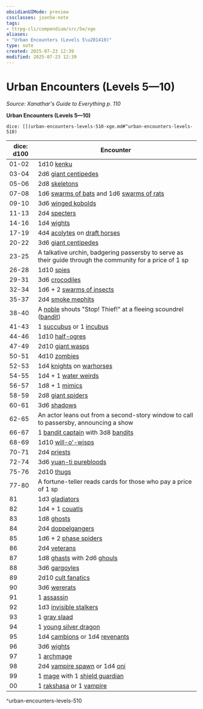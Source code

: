 ```yaml
---
obsidianUIMode: preview
cssclasses: json5e-note
tags:
- ttrpg-cli/compendium/src/5e/xge
aliases:
- "Urban Encounters (Levels 5\u201410)"
type: note
created: 2025-07-23 12:39
modified: 2025-07-23 12:39
---
```

# Urban Encounters (Levels 5—10)
*Source: Xanathar's Guide to Everything p. 110* 

**Urban Encounters (Levels 5—10)**

`dice: [](urban-encounters-levels-510-xge.md#^urban-encounters-levels-510)`

| dice: d100 | Encounter |
|------------|-----------|
| 01-02 | 1d10 [kenku](/03_Mechanics/CLI/bestiary/monstrosity/kenku-xmm.md) |
| 03-04 | 2d6 [giant centipedes](/03_Mechanics/CLI/bestiary/beast/giant-centipede-xmm.md) |
| 05-06 | 2d8 [skeletons](/03_Mechanics/CLI/bestiary/undead/skeleton-xmm.md) |
| 07-08 | 1d6 [swarms of bats](/03_Mechanics/CLI/bestiary/beast/swarm-of-bats-xmm.md) and 1d6 [swarms of rats](/03_Mechanics/CLI/bestiary/beast/swarm-of-rats-xmm.md) |
| 09-10 | 3d6 [winged kobolds](/03_Mechanics/CLI/bestiary/dragon/winged-kobold-xmm.md) |
| 11-13 | 2d4 [specters](/03_Mechanics/CLI/bestiary/undead/specter-xmm.md) |
| 14-16 | 1d4 [wights](/03_Mechanics/CLI/bestiary/undead/wight-xmm.md) |
| 17-19 | 4d4 [acolytes](/03_Mechanics/CLI/bestiary/humanoid/priest-acolyte-xmm.md) on [draft horses](/03_Mechanics/CLI/bestiary/beast/draft-horse-xmm.md) |
| 20-22 | 3d6 [giant centipedes](/03_Mechanics/CLI/bestiary/beast/giant-centipede-xmm.md) |
| 23-25 | A talkative urchin, badgering passersby to serve as their guide through the community for a price of 1 sp |
| 26-28 | 1d10 [spies](/03_Mechanics/CLI/bestiary/humanoid/spy-xmm.md) |
| 29-31 | 3d6 [crocodiles](/03_Mechanics/CLI/bestiary/beast/crocodile-xmm.md) |
| 32-34 | 1d6 + 2 [swarms of insects](/03_Mechanics/CLI/bestiary/beast/swarm-of-insects-xmm.md) |
| 35-37 | 2d4 [smoke mephits](/03_Mechanics/CLI/bestiary/elemental/smoke-mephit-xmm.md) |
| 38-40 | A [noble](/03_Mechanics/CLI/bestiary/humanoid/noble-xmm.md) shouts "Stop! Thief!" at a fleeing scoundrel ([bandit](/03_Mechanics/CLI/bestiary/humanoid/bandit-xmm.md)) |
| 41-43 | 1 [succubus](/03_Mechanics/CLI/bestiary/fiend/succubus-xmm.md) or 1 [incubus](/03_Mechanics/CLI/bestiary/fiend/incubus-xmm.md) |
| 44-46 | 1d10 [half-ogres](/03_Mechanics/CLI/bestiary/giant/ogrillon-ogre-xmm.md) |
| 47-49 | 2d10 [giant wasps](/03_Mechanics/CLI/bestiary/beast/giant-wasp-xmm.md) |
| 50-51 | 4d10 [zombies](/03_Mechanics/CLI/bestiary/undead/zombie-xmm.md) |
| 52-53 | 1d4 [knights](/03_Mechanics/CLI/bestiary/humanoid/knight-xmm.md) on [warhorses](/03_Mechanics/CLI/bestiary/beast/warhorse-xmm.md) |
| 54-55 | 1d4 + 1 [water weirds](/03_Mechanics/CLI/bestiary/elemental/water-weird-xmm.md) |
| 56-57 | 1d8 + 1 [mimics](/03_Mechanics/CLI/bestiary/monstrosity/mimic-xmm.md) |
| 58-59 | 2d8 [giant spiders](/03_Mechanics/CLI/bestiary/beast/giant-spider-xmm.md) |
| 60-61 | 3d6 [shadows](/03_Mechanics/CLI/bestiary/undead/shadow-xmm.md) |
| 62-65 | An actor leans out from a second-story window to call to passersby, announcing a show |
| 66-67 | 1 [bandit captain](/03_Mechanics/CLI/bestiary/humanoid/bandit-captain-xmm.md) with 3d8 [bandits](/03_Mechanics/CLI/bestiary/humanoid/bandit-xmm.md) |
| 68-69 | 1d10 [will-o'-wisps](/03_Mechanics/CLI/bestiary/undead/will-o-wisp-xmm.md) |
| 70-71 | 2d4 [priests](/03_Mechanics/CLI/bestiary/humanoid/priest-xmm.md) |
| 72-74 | 3d6 [yuan-ti purebloods](/03_Mechanics/CLI/bestiary/monstrosity/yuan-ti-infiltrator-xmm.md) |
| 75-76 | 2d10 [thugs](/03_Mechanics/CLI/bestiary/humanoid/tough-xmm.md) |
| 77-80 | A fortune-teller reads cards for those who pay a price of 1 sp |
| 81 | 1d3 [gladiators](/03_Mechanics/CLI/bestiary/humanoid/gladiator-xmm.md) |
| 82 | 1d4 + 1 [couatls](/03_Mechanics/CLI/bestiary/celestial/couatl-xmm.md) |
| 83 | 1d8 [ghosts](/03_Mechanics/CLI/bestiary/undead/ghost-xmm.md) |
| 84 | 2d4 [doppelgangers](/03_Mechanics/CLI/bestiary/monstrosity/doppelganger-xmm.md) |
| 85 | 1d6 + 2 [phase spiders](/03_Mechanics/CLI/bestiary/monstrosity/phase-spider-xmm.md) |
| 86 | 2d4 [veterans](/03_Mechanics/CLI/bestiary/humanoid/warrior-veteran-xmm.md) |
| 87 | 1d8 [ghasts](/03_Mechanics/CLI/bestiary/undead/ghast-xmm.md) with 2d6 [ghouls](/03_Mechanics/CLI/bestiary/undead/ghoul-xmm.md) |
| 88 | 3d6 [gargoyles](/03_Mechanics/CLI/bestiary/elemental/gargoyle-xmm.md) |
| 89 | 2d10 [cult fanatics](/03_Mechanics/CLI/bestiary/humanoid/cultist-fanatic-xmm.md) |
| 90 | 3d6 [wererats](/03_Mechanics/CLI/bestiary/monstrosity/wererat-xmm.md) |
| 91 | 1 [assassin](/03_Mechanics/CLI/bestiary/humanoid/assassin-xmm.md) |
| 92 | 1d3 [invisible stalkers](/03_Mechanics/CLI/bestiary/elemental/invisible-stalker-xmm.md) |
| 93 | 1 [gray slaad](/03_Mechanics/CLI/bestiary/aberration/gray-slaad-xmm.md) |
| 94 | 1 [young silver dragon](/03_Mechanics/CLI/bestiary/dragon/young-silver-dragon-xmm.md) |
| 95 | 1d4 [cambions](/03_Mechanics/CLI/bestiary/fiend/cambion-xmm.md) or 1d4 [revenants](/03_Mechanics/CLI/bestiary/undead/revenant-xmm.md) |
| 96 | 3d6 [wights](/03_Mechanics/CLI/bestiary/undead/wight-xmm.md) |
| 97 | 1 [archmage](/03_Mechanics/CLI/bestiary/humanoid/archmage-xmm.md) |
| 98 | 2d4 [vampire spawn](/03_Mechanics/CLI/bestiary/undead/vampire-spawn-xmm.md) or 1d4 [oni](/03_Mechanics/CLI/bestiary/fiend/oni-xmm.md) |
| 99 | 1 [mage](/03_Mechanics/CLI/bestiary/humanoid/mage-xmm.md) with 1 [shield guardian](/03_Mechanics/CLI/bestiary/construct/shield-guardian-xmm.md) |
| 00 | 1 [rakshasa](/03_Mechanics/CLI/bestiary/fiend/rakshasa-xmm.md) or 1 [vampire](/03_Mechanics/CLI/bestiary/undead/vampire-xmm.md) |
^urban-encounters-levels-510